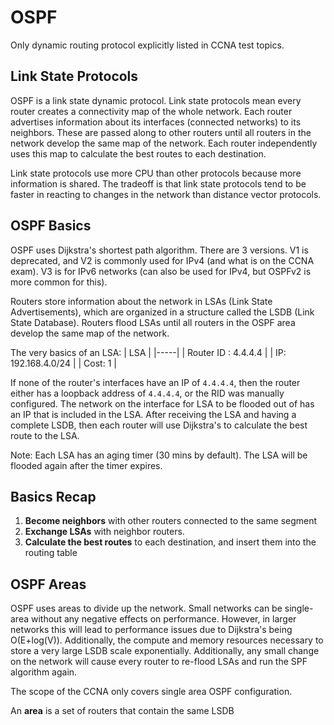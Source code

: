 # OSPF
Only dynamic routing protocol explicitly listed in CCNA test topics.

## Link State Protocols
OSPF is a link state dynamic protocol. Link state protocols mean every router creates a connectivity map of the whole network. Each router advertises information about its interfaces (connected networks) to its neighbors. These are passed along to other routers until all routers in the network develop the same map of the network. Each router independently uses this map to calculate the best routes to each destination.

Link state protocols use more CPU than other protocols because more information is shared. The tradeoff is that link state protocols tend to be faster in reacting to changes in the network than distance vector protocols.

## OSPF Basics
OSPF uses Dijkstra's shortest path algorithm. There are 3 versions. V1 is deprecated, and V2 is commonly used for IPv4 (and what is on the CCNA exam). V3 is for IPv6 networks (can also be used for IPv4, but OSPFv2 is more common for this).

Routers store information about the network in LSAs (Link State Advertisements), which are organized in a structure called the LSDB (Link State Database). Routers flood LSAs until all routers in the OSPF area develop the same map of the network.

The very basics of an LSA:
| LSA |
|-----|
| Router ID : 4.4.4.4 |
| IP: 192.168.4.0/24 |
| Cost: 1 |

If none of the router's interfaces have an IP of `4.4.4.4`, then the router either has a loopback address of `4.4.4.4`, or the RID was manually configured. The network on the interface for LSA to be flooded out of has an IP that is included in the LSA. After receiving the LSA and having a complete LSDB, then each router will use Dijkstra's to calculate the best route to the LSA.

Note: Each LSA has an aging timer (30 mins by default). The LSA will be flooded again after the timer expires.

## Basics Recap
1. **Become neighbors** with other routers connected to the same segment
2. **Exchange LSAs** with neighbor routers.
3. **Calculate the best routes** to each destination, and insert them into the routing table

 ## OSPF Areas
 OSPF uses areas to divide up the network. Small networks can be single-area without any negative effects on performance. However, in larger networks this will lead to performance issues due to Dijkstra's being O(E+log(V)). Additionally, the compute and memory resources necessary to store a very large LSDB scale exponentially.  Additionally, any small change on the network will cause every router to re-flood LSAs and run the SPF algorithm again.

 The scope of the CCNA only covers single area OSPF configuration.

 An **area** is a set of routers that contain the same LSDB
